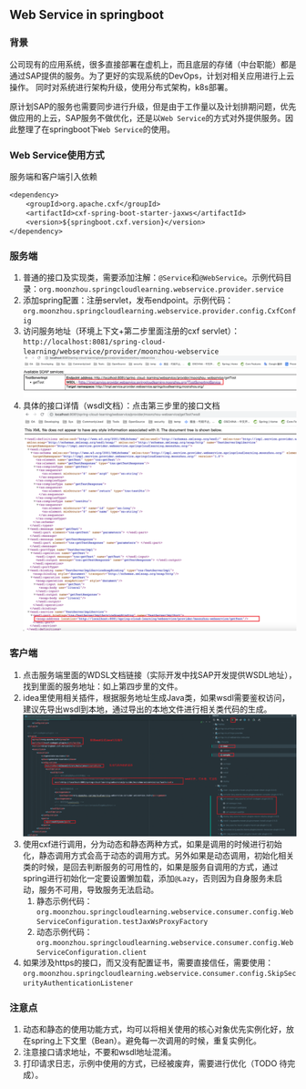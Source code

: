 ## Web Service in springboot

### 背景
公司现有的应用系统，很多直接部署在虚机上，而且底层的存储（中台职能）都是通过SAP提供的服务。为了更好的实现系统的DevOps，计划对相关应用进行上云操作。
同时对系统进行架构升级，使用分布式架构，k8s部署。

原计划SAP的服务也需要同步进行升级，但是由于工作量以及计划排期问题，优先做应用的上云，SAP服务不做优化，还是以`Web Service`的方式对外提供服务。因此整理了在springboot下`Web Service`的使用。

### Web Service使用方式
服务端和客户端引入依赖
```
<dependency>
    <groupId>org.apache.cxf</groupId>
    <artifactId>cxf-spring-boot-starter-jaxws</artifactId>
    <version>${springboot.cxf.version}</version>
</dependency>
```

### 服务端
1. 普通的接口及实现类，需要添加注解：`@Service`和`@WebService`。示例代码目录：`org.moonzhou.springcloudlearning.webservice.provider.service`
2. 添加spring配置：注册servlet，发布endpoint。示例代码：`org.moonzhou.springcloudlearning.webservice.provider.config.CxfConfig`
3. 访问服务地址（环境上下文+第二步里面注册的cxf servlet）：`http://localhost:8081/spring-cloud-learning/webservice/provider/moonzhou-webservice`
   ![web service list](./img/web-service-list.png)
4. 具体的接口详情（wsdl文档）：点击第三步里的接口文档
   ![web service wsdl](./img/web-service-wsdl.png)

### 客户端
1. 点击服务端里面的WDSL文档链接（实际开发中找SAP开发提供WSDL地址），找到里面的服务地址：如上第四步里的文件。
2. idea里使用相关插件，根据服务地址生成Java类，如果wsdl需要鉴权访问，建议先导出wsdl到本地，通过导出的本地文件进行相关类代码的生成。
   ![cxf codegen plugin manual](./img/cxf-codegen-plugin-manual.png)
3. 使用cxf进行调用，分为动态和静态两种方式，如果是调用的时候进行初始化，静态调用方式会高于动态的调用方式。另外如果是动态调用，初始化相关类的时候，是回去判断服务的可用性的，如果是服务自调用的方式，通过spring进行初始化一定要设置懒加载，添加`@Lazy`，否则因为自身服务未启动，服务不可用，导致服务无法启动。
   1. 静态示例代码：`org.moonzhou.springcloudlearning.webservice.consumer.config.WebServiceConfiguration.testJaxWsProxyFactory`
   2. 动态示例代码：`org.moonzhou.springcloudlearning.webservice.consumer.config.WebServiceConfiguration.client`
4. 如果涉及https的接口，而又没有配置证书，需要直接信任，需要使用：`org.moonzhou.springcloudlearning.webservice.consumer.config.SkipSecurityAuthenticationListener`

### 注意点
1. 动态和静态的使用功能方式，均可以将相关使用的核心对象优先实例化好，放在spring上下文里（Bean）。避免每一次调用的时候，重复实例化。
2. 注意接口请求地址，不要和wsdl地址混淆。
3. 打印请求日志，示例中使用的方式，已经被废弃，需要进行优化（TODO 待完成）。